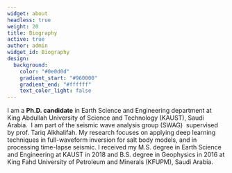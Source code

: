 ```yaml
---
widget: about
headless: true
weight: 20
title: Biography
active: true
author: admin
widget_id: Biography
design:
  background:
    color: "#0e0d0d"
    gradient_start: "#960000"
    gradient_end: "#ffffff"
    text_color_light: false
---
```

I am a **Ph.D. candidate** in Earth Science and Engineering department at King Abdullah University of Science and Technology (KAUST), Saudi Arabia.  I am part of the seismic wave analysis group (SWAG)  supervised by prof. Tariq Alkhalifah. My research focuses on applying deep learning techniques in full-waveform inversion for salt body models, and in processing time-lapse seismic. I received my M.S. degree in Earth Science and Engineering at KAUST in 2018 and B.S. degree in Geophysics in 2016 at King Fahd University of Petroleum and Minerals (KFUPM), Saudi Arabia.